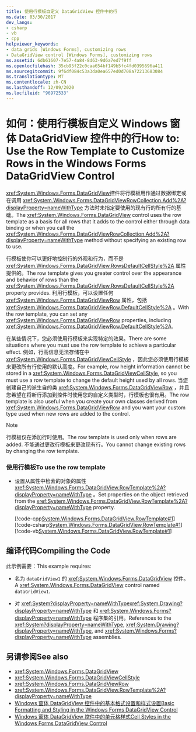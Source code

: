```yaml
---
title: 使用行模板自定义 DataGridView 控件中的行
ms.date: 03/30/2017
dev_langs:
- csharp
- vb
- cpp
helpviewer_keywords:
- data grids [Windows Forms], customizing rows
- DataGridView control [Windows Forms], customizing rows
ms.assetid: 6db61607-7e57-4a84-8d63-9d6a7ed7f9ff
ms.openlocfilehash: 35cb95f22c0caa654bf149b5fc4fd0395696a411
ms.sourcegitcommit: 9f6df084c53a3da0ea657ed0d708a72213683084
ms.translationtype: MT
ms.contentlocale: zh-CN
ms.lasthandoff: 12/09/2020
ms.locfileid: "96972533"
---
```

# <a name="how-to-use-the-row-template-to-customize-rows-in-the-windows-forms-datagridview-control"></a><span data-ttu-id="3b3ce-102">如何：使用行模板自定义 Windows 窗体 DataGridView 控件中的行</span><span class="sxs-lookup"><span data-stu-id="3b3ce-102">How to: Use the Row Template to Customize Rows in the Windows Forms DataGridView Control</span></span>
<span data-ttu-id="3b3ce-103"><xref:System.Windows.Forms.DataGridView>控件将行模板用作通过数据绑定或在调用 <xref:System.Windows.Forms.DataGridViewRowCollection.Add%2A?displayProperty=nameWithType> 方法时未指定要使用的现有行的所有行的基础。</span><span class="sxs-lookup"><span data-stu-id="3b3ce-103">The <xref:System.Windows.Forms.DataGridView> control uses the row template as a basis for all rows that it adds to the control either through data binding or when you call the <xref:System.Windows.Forms.DataGridViewRowCollection.Add%2A?displayProperty=nameWithType> method without specifying an existing row to use.</span></span>  
  
 <span data-ttu-id="3b3ce-104">行模板使你可以更好地控制行的外观和行为，而不是 <xref:System.Windows.Forms.DataGridView.RowsDefaultCellStyle%2A> 属性提供的。</span><span class="sxs-lookup"><span data-stu-id="3b3ce-104">The row template gives you greater control over the appearance and behavior of rows than the <xref:System.Windows.Forms.DataGridView.RowsDefaultCellStyle%2A> property provides.</span></span> <span data-ttu-id="3b3ce-105">利用行模板，可以设置任何 <xref:System.Windows.Forms.DataGridViewRow> 属性，包括 <xref:System.Windows.Forms.DataGridViewRow.DefaultCellStyle%2A> 。</span><span class="sxs-lookup"><span data-stu-id="3b3ce-105">With the row template, you can set any <xref:System.Windows.Forms.DataGridViewRow> properties, including <xref:System.Windows.Forms.DataGridViewRow.DefaultCellStyle%2A>.</span></span>  
  
 <span data-ttu-id="3b3ce-106">在某些情况下，您必须使用行模板来实现特定的效果。</span><span class="sxs-lookup"><span data-stu-id="3b3ce-106">There are some situations where you must use the row template to achieve a particular effect.</span></span> <span data-ttu-id="3b3ce-107">例如，行高信息无法存储在中 <xref:System.Windows.Forms.DataGridViewCellStyle> ，因此您必须使用行模板来更改所有行使用的默认高度。</span><span class="sxs-lookup"><span data-stu-id="3b3ce-107">For example, row height information cannot be stored in a <xref:System.Windows.Forms.DataGridViewCellStyle>, so you must use a row template to change the default height used by all rows.</span></span> <span data-ttu-id="3b3ce-108">当您创建自己的派生自的类 <xref:System.Windows.Forms.DataGridViewRow> ，并且您希望在将新行添加到控件时使用您的自定义类型时，行模板也很有用。</span><span class="sxs-lookup"><span data-stu-id="3b3ce-108">The row template is also useful when you create your own classes derived from <xref:System.Windows.Forms.DataGridViewRow> and you want your custom type used when new rows are added to the control.</span></span>  
  
> [!NOTE]
> <span data-ttu-id="3b3ce-109">行模板仅在添加行时使用。</span><span class="sxs-lookup"><span data-stu-id="3b3ce-109">The row template is used only when rows are added.</span></span> <span data-ttu-id="3b3ce-110">不能通过更改行模板来更改现有行。</span><span class="sxs-lookup"><span data-stu-id="3b3ce-110">You cannot change existing rows by changing the row template.</span></span>  
  
### <a name="to-use-the-row-template"></a><span data-ttu-id="3b3ce-111">使用行模板</span><span class="sxs-lookup"><span data-stu-id="3b3ce-111">To use the row template</span></span>  
  
- <span data-ttu-id="3b3ce-112">设置从属性中检索的对象的属性 <xref:System.Windows.Forms.DataGridView.RowTemplate%2A?displayProperty=nameWithType> 。</span><span class="sxs-lookup"><span data-stu-id="3b3ce-112">Set properties on the object retrieved from the <xref:System.Windows.Forms.DataGridView.RowTemplate%2A?displayProperty=nameWithType> property.</span></span>  
  
     [!code-cpp[System.Windows.Forms.DataGridView.RowTemplate#1](~/samples/snippets/cpp/VS_Snippets_Winforms/System.Windows.Forms.DataGridView.RowTemplate/CPP/datagridviewrowtemplate.cpp#1)]
     [!code-csharp[System.Windows.Forms.DataGridView.RowTemplate#1](~/samples/snippets/csharp/VS_Snippets_Winforms/System.Windows.Forms.DataGridView.RowTemplate/CS/datagridviewrowtemplate.cs#1)]
     [!code-vb[System.Windows.Forms.DataGridView.RowTemplate#1](~/samples/snippets/visualbasic/VS_Snippets_Winforms/System.Windows.Forms.DataGridView.RowTemplate/VB/datagridviewrowtemplate.vb#1)]  
  
## <a name="compiling-the-code"></a><span data-ttu-id="3b3ce-113">编译代码</span><span class="sxs-lookup"><span data-stu-id="3b3ce-113">Compiling the Code</span></span>  
 <span data-ttu-id="3b3ce-114">此示例需要：</span><span class="sxs-lookup"><span data-stu-id="3b3ce-114">This example requires:</span></span>  
  
- <span data-ttu-id="3b3ce-115">名为 `dataGridView1` 的 <xref:System.Windows.Forms.DataGridView> 控件。</span><span class="sxs-lookup"><span data-stu-id="3b3ce-115">A <xref:System.Windows.Forms.DataGridView> control named `dataGridView1`.</span></span>  
  
- <span data-ttu-id="3b3ce-116">对 <xref:System?displayProperty=nameWithType><xref:System.Drawing?displayProperty=nameWithType> 和 <xref:System.Windows.Forms?displayProperty=nameWithType> 程序集的引用。</span><span class="sxs-lookup"><span data-stu-id="3b3ce-116">References to the <xref:System?displayProperty=nameWithType>, <xref:System.Drawing?displayProperty=nameWithType>, and <xref:System.Windows.Forms?displayProperty=nameWithType> assemblies.</span></span>  
  
## <a name="see-also"></a><span data-ttu-id="3b3ce-117">另请参阅</span><span class="sxs-lookup"><span data-stu-id="3b3ce-117">See also</span></span>

- <xref:System.Windows.Forms.DataGridView>
- <xref:System.Windows.Forms.DataGridViewCellStyle>
- <xref:System.Windows.Forms.DataGridViewRow>
- <xref:System.Windows.Forms.DataGridView.RowTemplate%2A?displayProperty=nameWithType>
- [<span data-ttu-id="3b3ce-118">Windows 窗体 DataGridView 控件中的基本格式设置和样式设置</span><span class="sxs-lookup"><span data-stu-id="3b3ce-118">Basic Formatting and Styling in the Windows Forms DataGridView Control</span></span>](basic-formatting-and-styling-in-the-windows-forms-datagridview-control.md)
- [<span data-ttu-id="3b3ce-119">Windows 窗体 DataGridView 控件中的单元格样式</span><span class="sxs-lookup"><span data-stu-id="3b3ce-119">Cell Styles in the Windows Forms DataGridView Control</span></span>](cell-styles-in-the-windows-forms-datagridview-control.md)
